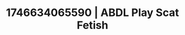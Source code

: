---
categories:
- AI-generated
- Latex & lace
- Flushed skin
- Gender-fluid lovers
- ASMR
- Story-driven erotica
- Closeness kink
- Cosplay
image: /assets/images/1746634065590.jpg
layout: post
seo:
  description: Featured content with premium ABDL Play, Scat Fetish. HD images available.
  keywords: ABDL Play, Scat Fetish
  og_image: /assets/images/1746634065590.jpg
  schema_type: VisualArtwork
tags:
- ABDL Play
- '#1746634065590'
- Scat Fetish
title: 1746634065590 | ABDL Play Scat Fetish
---
